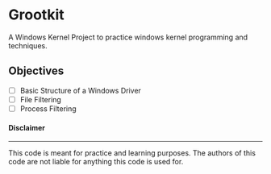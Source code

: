 # Grootkit
A Windows Kernel Project to practice windows kernel programming and techniques.

## Objectives

- [ ] Basic Structure of a Windows Driver
- [ ] File Filtering
- [ ] Process Filtering

#### Disclaimer
---
This code is meant for practice and learning purposes. The authors of this code are not liable for anything this code is used for.
